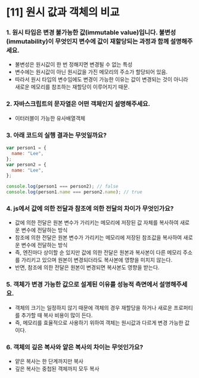 # [11] 원시 값과 객체의 비교

### 1. 원시 타입은 변경 불가능한 값(immutable value)입니다. 불변성(immutability)이 무엇인지 변수에 값이 재할당되는 과정과 함께 설명해주세요.

- 불변성은 원시값이 한 번 정해지면 변경될 수 없는 특성
- 변수에는 원시값이 아닌 원시값을 가진 메모리의 주소가 할당되어 있음.
- 따라서 원시 타입의 변수임에도 변경이 가능한 이유는 값이 변경되는 것이 아니라 새로운 메모리를 참조하는 재할당이 이루어지기 때문.

### 2. 자바스크립트의 문자열은 어떤 객체인지 설명해주세요.

- 이터러블이 가능한 유사배열객체

### 3. 아래 코드의 실행 결과는 무엇일까요?

```js
var person1 = {
  name: "Lee",
};
var person2 = {
  name: "Lee",
};

console.log(person1 === person2); // false
console.log(person1.name === person2.name); // true
```

### 4. js에서 값에 의한 전달과 참조에 의한 전달의 차이가 무엇인가요?

- 값에 의한 전달은 원본 변수가 가리키는 메모리에 저장된 값 자체를 복사하여 새로운 변수에 전달하는 방식
- 참조에 의한 전달은 원본 변수가 가리키는 메모리에 저장된 참조값을 복사하여 새로운 변수에 전달하는 방식
- 즉, 엔진마다 상이할 순 있지만 값에 의한 전달은 원본과 복사본이 다른 메모리 주소를 가리키고 있으며 원본이 변경되더라도 복사본에 영향을 미치지 않는다.
- 반면, 참조에 의한 전달은 원본이 변경되면 복사본도 영향을 받는다.

### 5. 객체가 변경 가능한 값으로 설계된 이유를 성능적 측면에서 설명해주세요.

- 객체의 크기는 일정하지 않기 때문에 객체의 경우 재할당을 하거나 새로운 프로퍼티를 추가할 때 복사 비용이 많이 든다.
- 즉, 메모리를 효율적으로 사용하기 위하여 객체는 원시값과 다르게 변경 가능한 값이다.

### 6. 객체의 깊은 복사와 얕은 복사의 차이는 무엇인가요?

- 얕은 복사는 한 단계까지만 복사
- 깊은 복사는 중첩된 객체까지 모두 복사
